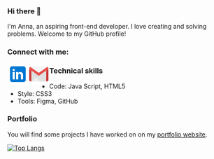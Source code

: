 ### Hi there 👋
I'm Anna, an aspiring front-end developer. I love creating and solving problems. Welcome to my GitHub profile! 

### Connect with me:
[<img align="left" src="/icons/icons8-linkedin-48.png" alt="linkedin icon" width=”35px”/>](https://www.linkedin.com/in/anna-kalis-3751ab82/)
[<img align="left" src="/icons/icons8-gmail-48.png" alt="gmail icon" width=”35px”/>](annkalis@gmail.com)


### Technical skills
* Code: Java Script, HTML5
* Style: CSS3
* Tools: Figma, GitHub

### Portfolio
You will find some projects I have worked on on my  [portfolio website](https://anna-kalis-portfolio.netlify.app/).



[![Top Langs](https://github-readme-stats.vercel.app/api/top-langs/?username=annakalis&layout=compact)](https://github.com/annakalis)
